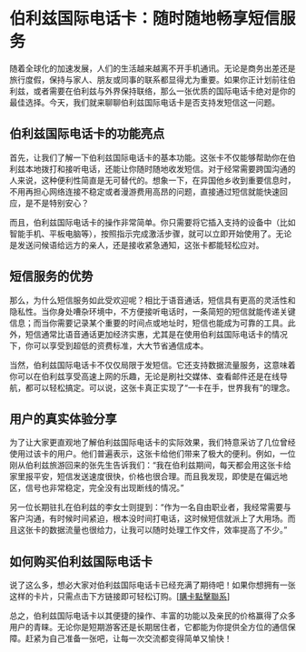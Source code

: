# 伯利兹国际电话卡：随时随地畅享短信服务

随着全球化的加速发展，人们的生活越来越离不开手机通讯。无论是商务出差还是旅行度假，保持与家人、朋友或同事的联系都显得尤为重要。如果你正计划前往伯利兹，或者需要在伯利兹与外界保持联络，那么一张优质的国际电话卡绝对是你的最佳选择。今天，我们就来聊聊伯利兹国际电话卡是否支持发短信这一问题。

## 伯利兹国际电话卡的功能亮点

首先，让我们了解一下伯利兹国际电话卡的基本功能。这张卡不仅能够帮助你在伯利兹本地拨打和接听电话，还能让你随时随地收发短信。对于经常需要跨国沟通的人来说，这种便利性简直是无可替代的。想象一下，在异国他乡收到重要信息时，不用再担心网络连接不稳定或者漫游费用高昂的问题，直接通过短信就能快速回应，是不是特别安心？

而且，伯利兹国际电话卡的操作非常简单。你只需要将它插入支持的设备中（比如智能手机、平板电脑等），按照指示完成激活步骤，就可以立即开始使用了。无论是发送问候语给远方的亲人，还是接收紧急通知，这张卡都能轻松应对。

## 短信服务的优势

那么，为什么短信服务如此受欢迎呢？相比于语音通话，短信具有更高的灵活性和隐私性。当你身处嘈杂环境中，不方便接听电话时，一条简短的短信就能传递关键信息；而当你需要记录某个重要的时间点或地址时，短信也能成为可靠的工具。此外，短信通常比语音通话更加经济实惠，尤其是在使用伯利兹国际电话卡的情况下，你可以享受到超低的资费标准，大大节省通信成本。

当然，伯利兹国际电话卡不仅仅局限于发短信。它还支持数据流量服务，这意味着你可以在伯利兹享受高速上网的乐趣，无论是刷社交媒体、查看邮件还是在线导航，都可以轻松搞定。可以说，这张卡真正实现了“一卡在手，世界我有”的理念。

## 用户的真实体验分享

为了让大家更直观地了解伯利兹国际电话卡的实际效果，我们特意采访了几位曾经使用过该卡的用户。他们普遍表示，这张卡给他们带来了极大的便利。例如，一位刚从伯利兹旅游回来的张先生告诉我们：“我在伯利兹期间，每天都会用这张卡给家里报平安，短信发送速度很快，价格也很合理。而且我发现，即使是在偏远地区，信号也非常稳定，完全没有出现断线的情况。”

另一位长期驻扎在伯利兹的李女士则提到：“作为一名自由职业者，我经常需要与客户沟通，有时候时间紧迫，根本没时间打电话，这时候短信就派上了大用场。而且这张卡的数据流量也很给力，让我可以随时处理工作文件，效率提高了不少。”

## 如何购买伯利兹国际电话卡

说了这么多，想必大家对伯利兹国际电话卡已经充满了期待吧！如果你想拥有一张这样的卡片，只需点击下方链接即可轻松订购。[[購卡點擊聯系](https://t.me/s/esim1088)] 

总之，伯利兹国际电话卡以其便捷的操作、丰富的功能以及亲民的价格赢得了众多用户的青睐。无论你是短期游客还是长期居住者，它都能为你提供全方位的通信保障。赶紧为自己准备一张吧，让每一次交流都变得简单又愉快！